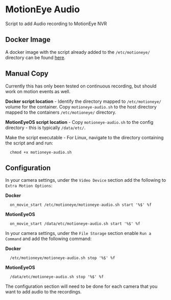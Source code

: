 # MotionEye Audio
Script to add Audio recording to MotionEye NVR

## Docker Image
A docker image with the script already added to the `/etc/motioneye/` directory can be found [here](https://hub.docker.com/repository/docker/deadend/motioneye-audio).

## Manual Copy

Currently this has only been tested on continuous recording, but should work on motion events as well.

**Docker script location** - Identify the directory mapped to `/etc/motioneye/` volume for the container.  Copy `motioneye-audio.sh` to the host directory mapped to the containers `/etc/motioneye/` directory.
      
**MotionEyeOS script location** - Copy `motioneye-audio.sh` to the config directory - this is typically `/data/etc/`.

Make the script executable - For Linux, navigate to the directory containing the script and and run:
      
      chmod +x motioneye-audio.sh
      
## Configuration

In your camera settings, under the `Video Device` section add the following to `Extra Motion Options`:

**Docker**

      on_movie_start /etc/motioneye/motioneye-audio.sh start '%$' %f
      
**MotionEyeOS**

      on_movie_start /data/etc/motioneye-audio.sh start '%$' %f
      
In your camera settings, under the `File Storage` section enable `Run a Command` and add the following command:

**Docker**

      /etc/motioneye/motioneye-audio.sh stop '%$' %f
      
**MotionEyeOS**

      /data/etc/motioneye-audio.sh stop '%$' %f

The configuration section will need to be done for each camera that you want to add audio to the recordings.
